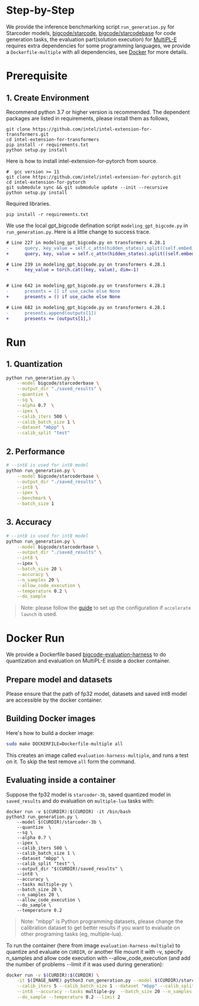 # Step-by-Step
We provide the inference benchmarking script `run_generation.py` for Starcoder models, [bigcode/starcode](https://huggingface.co/bigcode/starcoder), [bigcode/starcodebase](https://huggingface.co/bigcode/starcoderbase) for code generation tasks, the evaluation part(solution execution) for [MultiPL-E](https://github.com/nuprl/MultiPL-E) requires extra dependencies for some programming languages, we provide a `Dockerfile-multiple` with all dependencies, see [Docker](./Dockerfile-multiple) for more details.


# Prerequisite​
## 1. Create Environment​
Recommend python 3.7 or higher version is recommended. The dependent packages are listed in requirements, please install them as follows,

```shell
git clone https://github.com/intel/intel-extension-for-transformers.git
cd intel-extension-for-transformers
pip install -r requirements.txt
python setup.py install
```
Here is how to install intel-extension-for-pytorch from source.
```shell
#  gcc version >= 11
git clone https://github.com/intel/intel-extension-for-pytorch.git
cd intel-extension-for-pytorch
git submodule sync && git submodule update --init --recursive
python setup.py install
```

Required libraries.
```shell
pip install -r requirements.txt
```

We use the local gpt_bigcode defination script `modeling_gpt_bigcode.py` in `run_generation.py`. Here is a little change to success trace.
```diff
# Line 227 in modeling_gpt_bigcode.py on transformers 4.28.1
-      query, key_value = self.c_attn(hidden_states).split((self.embed_dim, 2 * self.kv_dim), dim=2)
+      query, key, value = self.c_attn(hidden_states).split((self.embed_dim, self.kv_dim, self.kv_dim), dim=2)

# Line 239 in modeling_gpt_bigcode.py on transformers 4.28.1
+      key_value = torch.cat((key, value), dim=-1)


# Line 642 in modeling_gpt_bigcode.py on transformers 4.28.1
-      presents = [] if use_cache else None
+      presents = () if use_cache else None

# Line 682 in modeling_gpt_bigcode.py on transformers 4.28.1
-      presents.append(outputs[1])
+      presents += (outputs[1],)

```


# Run

## 1. Quantization
``` bash
python run_generation.py \
    --model bigcode/starcoderbase \
    --output_dir "./saved_results" \
    --quantize \
    --sq \
    --alpha 0.7  \
    --ipex \
    --calib_iters 500 \
    --calib_batch_size 1 \
    --dataset "mbpp" \
    --calib_split "test"
```

## 2. Performance
```bash
# --int8 is used for int8 model
python run_generation.py \
    --model bigcode/starcoderbase \
    --output_dir "./saved_results" \
    --int8 \
    --ipex \
    --benchmark \
    --batch_size 1
```

## 3. Accuracy
```bash
# --int8 is used for int8 model
python run_generation.py \
    --model bigcode/starcoderbase \
    --output_dir "./saved_results" \
    --int8 \    
    --ipex \
    --batch_size 20 \
    --accuracy \
    --n_samples 20 \
    --allow_code_execution \
    --temperature 0.2 \
    --do_sample
```
>Note:
please follow the [guide](https://huggingface.co/docs/accelerate/usage_guides/ipex) to set up the configuration if `accelerate launch` is used.

# Docker Run

We provide a Dockerfile based [bigcode-evaluation-harness](https://github.com/bigcode-project/bigcode-evaluation-harness/blob/main/Dockerfile-multiple) to do quantization and evaluation on MultiPL-E inside a docker container.

## Prepare model and datasets
Please ensure that the path of fp32 model, datasets and saved int8 model are accessible by the docker container.

## Building Docker images
Here's how to build a docker image:
```bash
sudo make DOCKERFILE=Dockerfile-multiple all
```
This creates an image called `evaluation-harness-multiple`, and runs a test on it. To skip the test remove `all` form the command.

## Evaluating inside a container
Suppose the fp32 model is `starcoder-3b`, saved quantized model in `saved_results` and do evaluation on `multiple-lua` tasks with:
```
docker run -v $(CURDIR):$(CURDIR) -it /bin/bash
python3 run_generation.py \
    --model $(CURDIR)/starcoder-3b \
    --quantize  \
    --sq \
    --alpha 0.7 \
    --ipex \
    --calib_iters 500 \
    --calib_batch_size 1 \
    --dataset "mbpp" \
    --calib_split "test" \ 
    --output_dir "$(CURDIR)/saved_results" \
    --int8 \
    --accuracy \
    --tasks multiple-py \
    --batch_size 20 \
    --n_samples 20 \
    --allow_code_execution \
    --do_sample \
    --temperature 0.2

```
>Note: "mbpp" is Python programming datasets, please change the calibration dataset to get better results if you want to evaluate on other programing tasks (eg, multiple-lua).

To run the container (here from image `evaluation-harness-multiple`) to quantize and evaluate on `CURDIR`, or another file mount it with -v, specify n_samples and allow code execution with --allow_code_execution (and add the number of problems --limit if it was used during generation):
```bash
docker run -v $(CURDIR):$(CURDIR) \
    -it $(IMAGE_NAME) python3 run_generation.py --model $(CURDIR)/starcoder-3b --quantize   --sq --alpha 0.7 --ipex \
    --calib_iters 5 --calib_batch_size 1 --dataset "mbpp" --calib_split "test" --output_dir "$(CURDIR)/saved_results" \
    --int8 --accuracy --tasks multiple-py  --batch_size 20 --n_samples 20 --allow_code_execution \
    --do_sample --temperature 0.2 --limit 2

```


